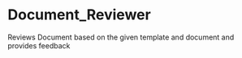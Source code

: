 # Document_Reviewer
Reviews Document based on the given template and document and provides feedback
